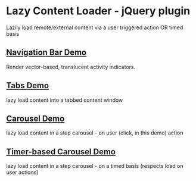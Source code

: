 Lazy Content Loader - jQuery plugin
===========================

Lazily load remote/external content via a user triggered action OR timed basis

[Navigation Bar Demo](http://marcsmith.github.com/lazyContentLoader/demo_nav.html)
----------------------------------------------------------------------------

Render vector-based, translucent activity indicators.


[Tabs Demo](http://marcsmith.github.com/lazyContentLoader/demo_tabs.html)
----------------------------------------------------------------------

lazy load content into a tabbed content window


[Carousel Demo](http://marcsmith.github.com/lazyContentLoader/demo_caro.html)
------------------------------------------------------------------

lazy load content in a step carousel - on user (click, in this demo) action


[Timer-based Carousel Demo](http://marcsmith.github.com/lazyContentLoader/demo_caroWithTimers.html)
------------------------------------------------------------------

lazy load content in a step carousel - on a timed basis (respects load on user actions)
